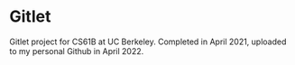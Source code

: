 # Gitlet
Gitlet project for CS61B at UC Berkeley. Completed in April 2021, uploaded to my personal Github in April 2022.
